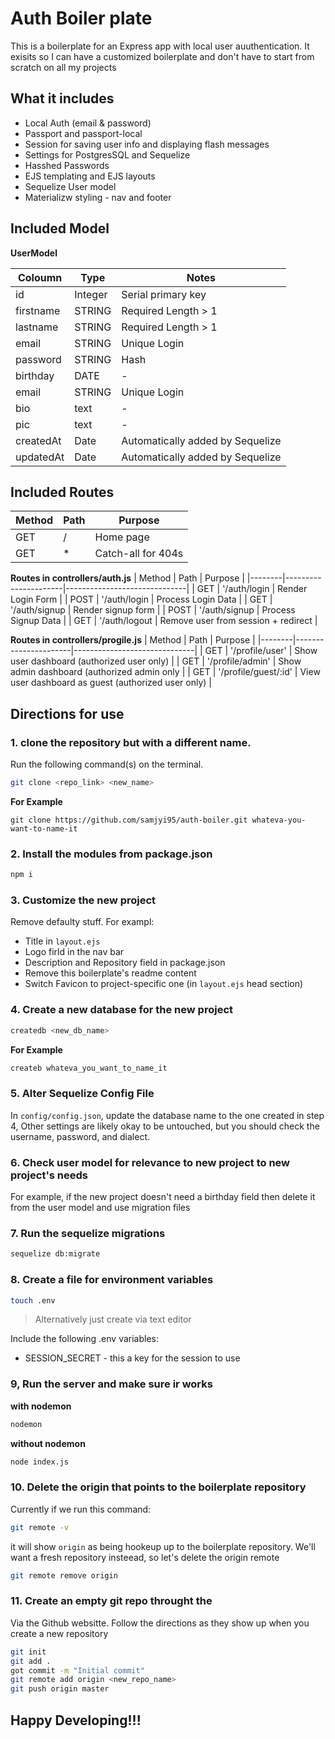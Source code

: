 # Auth Boiler plate

This is a boilerplate for an Express app with local user auuthentication. It exisits so I can have a customized boilerplate and don't have to start from scratch on all my projects

## What it includes

* Local Auth (email & password)
* Passport and passport-local
* Session for saving user info and displaying flash messages
* Settings for PostgresSQL and Sequelize
* Hasshed Passwords
* EJS templating and EJS layouts 
* Sequelize User model
* Materializw styling - nav and footer

## Included Model

**UserModel**

| Coloumn | Type | Notes |
|---------------|----------------|------------------------------|
| id | Integer | Serial primary key |
| firstname | STRING | Required Length > 1 |
| lastname | STRING | Required Length > 1 |
| email | STRING | Unique Login |
| password | STRING | Hash |
| birthday | DATE | - |
| email | STRING | Unique Login |
| bio | text | - |
| pic | text | - |
| createdAt| Date | Automatically added by Sequelize |
| updatedAt| Date | Automatically added by Sequelize |

## Included Routes

| Method | Path | Purpose |
|--------|----------------------|------------------------------|
| GET | / | Home page |
| GET | * | Catch-all for 404s |

**Routes in controllers/auth.js**
| Method | Path | Purpose |
|--------|----------------------|------------------------------|
| GET | '/auth/login | Render Login Form |
| POST | '/auth/login | Process Login Data |
| GET | '/auth/signup | Render signup form |
| POST | '/auth/signup | Process Signup Data |
| GET | '/auth/logout | Remove user from session + redirect |

**Routes in controllers/progile.js**
| Method | Path | Purpose |
|--------|----------------------|------------------------------|
| GET | '/profile/user' | Show user dashboard (authorized user only) |
| GET | '/profile/admin' | Show admin dashboard (authorized admin only |
| GET | '/profile/guest/:id' | View user dashboard as guest (authorized user only) |

## Directions for use

### 1. clone the repository but with a different name.

Run the following command(s) on the terminal.

```sh
git clone <repo_link> <new_name>
```
**For Example**

```
git clone https://github.com/samjyi95/auth-boiler.git whateva-you-want-to-name-it
```

### 2. Install the modules from package.json

```sh
npm i 
```

### 3. Customize the new project

Remove defaulty stuff. For exampl:

* Title in `layout.ejs`
* Logo firld in the nav bar
* Description and Repository field in package.json
* Remove this boilerplate's readme content
* Switch Favicon to project-specific one (in `layout.ejs` head section)


### 4. Create a new database for the new project

```sh
createdb <new_db_name>
```

**For Example**

```sh
createb whateva_you_want_to_name_it 
```

### 5. Alter Sequelize Config File

In `config/config.json`, update the database name to the one created in step 4, Other settings are likely okay to be untouched, but you should check the username, password, and dialect.


### 6. Check user model for relevance to new project to new project's needs

For example, if the new project doesn't need a birthday field then delete it from the user model and use migration files 


### 7. Run the sequelize migrations 

```sh
sequelize db:migrate
```

### 8. Create a file for environment variables 

```sh 
touch .env
```

> Alternatively just create via text editor

Include the following .env variables:

* SESSION_SECRET - this a key for the session to use

### 9, Run the server and make sure ir works

**with nodemon**

```sh 
nodemon
```

**without nodemon**

```sh
node index.js
```

### 10. Delete the origin that points to the boilerplate repository

Currently if we run this command:

```sh
git remote -v
```

it will show `origin` as being hookeup up to the boilerplate repository. We'll want a fresh repository insteead, so let's delete the origin remote

```sh
git remote remove origin
```

### 11. Create an empty git repo throught the 

Via the Github websitte. Follow the directions as they show up when you create a new repository

```sh
git init
git add .
got commit -m "Initial commit"
git remote add origin <new_repo_name>
git push origin master 
```

## Happy Developing!!!





